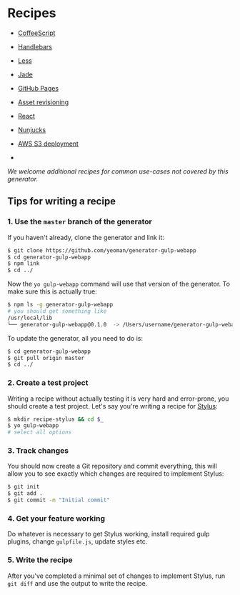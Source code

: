 # Recipes

- [CoffeeScript](coffeescript.md)
- [Handlebars](handlebars.md)
- [Less](less.md)
- [Jade](jade.md)
- [GitHub Pages](gh-pages.md)
- [Asset revisioning](revving.md)
- [React](react.md)
- [Nunjucks](nunjucks.md)
- [AWS S3 deployment](awspublish.md)


-

*We welcome additional recipes for common use-cases not covered by this generator.*

## Tips for writing a recipe

### 1. Use the `master` branch of the generator

If you haven't already, clone the generator and link it:

```sh
$ git clone https://github.com/yeoman/generator-gulp-webapp
$ cd generator-gulp-webapp
$ npm link
$ cd ../
```

Now the `yo gulp-webapp` command will use that version of the generator. To make sure this is actually true:

```sh
$ npm ls -g generator-gulp-webapp
# you should get something like
/usr/local/lib
└── generator-gulp-webapp@0.1.0  -> /Users/username/generator-gulp-webapp
```

To update the generator, all you need to do is:

```sh
$ cd generator-gulp-webapp
$ git pull origin master
$ cd ../
```

### 2. Create a test project

Writing a recipe without actually testing it is very hard and error-prone, you should create a test project. Let's say you're writing a recipe for [Stylus](http://learnboost.github.io/stylus/):

```sh
$ mkdir recipe-stylus && cd $_
$ yo gulp-webapp
# select all options
```

### 3. Track changes

You should now create a Git repository and commit everything, this will allow you to see exactly which changes are required to implement Stylus:

```sh
$ git init
$ git add .
$ git commit -m "Initial commit"
```

### 4. Get your feature working

Do whatever is necessary to get Stylus working, install required gulp plugins, change `gulpfile.js`, update styles etc.

### 5. Write the recipe

After you've completed a minimal set of changes to implement Stylus, run `git diff` and use the output to write the recipe.
